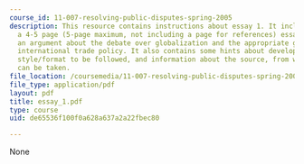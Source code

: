 ```yaml
---
course_id: 11-007-resolving-public-disputes-spring-2005
description: This resource contains instructions about essay 1. It includes writing
  a 4-5 page (5-page maximum, not including a page for references) essay that makes
  an argument about the debate over globalization and the appropriate goals of U.S.
  international trade policy. It also contains some hints about developing the argument,
  style/format to be followed, and information about the source, from where some information
  can be taken.
file_location: /coursemedia/11-007-resolving-public-disputes-spring-2005/de65536f100f0a628a637a2a22fbec80_essay_1.pdf
file_type: application/pdf
layout: pdf
title: essay_1.pdf
type: course
uid: de65536f100f0a628a637a2a22fbec80

---
```

None
